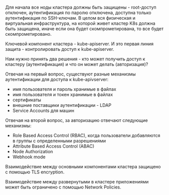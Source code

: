 Для начала все ноды кластера должны быть защищены - root-доступ отключен, аутентификация по паролю отключена, доступна только аутентификация по SSH-ключам. В целом вся физическая и виртуальная инфраструктура, на которой живет кластер K8s должна быть защищена, иначе если она будет скомпрометирована, то все будет скомпрометировано.

Ключевой компонент кластера - kube-apiserver. И это первая линия защита - контролировать доступ к kube-apiserver.

Нам нужно принять два решения - кто может получить доступ к кластеру (аутентификация) и что он может делать (авторизация)?

Отвечая на первый вопрос, существуют разные механизмы аутентификации для доступа к kube-apivserver:
- имя пользователя и пароль хранимые в файлах
- имя пользователя и токен хранимые в файлах
- сертификаты
- внешние поставщики аутентификации - LDAP
- Service Accounts для машин

Отвечая на второй вопрос, за авторизацию отвечают следующие механизмы:
- Role Based Access Control (RBAC), когда пользователи добавляются в группы с определенными разрешениями
- Attribute Based Access Control (ABAC)
- Node Authorization
- Webhook mode

Взаимодействие между основными компонентами кластера защищено с помощью TLS encryption.

Взаимодействие между развернутыми в кластере приложениями может быть ограничено с помощью Network Policies.

